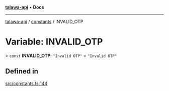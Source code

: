 [**talawa-api**](../../README.md) • **Docs**

***

[talawa-api](../../modules.md) / [constants](../README.md) / INVALID\_OTP

# Variable: INVALID\_OTP

\> `const` **INVALID\_OTP**: `"Invalid OTP"` = `"Invalid OTP"`

## Defined in

[src/constants.ts:144](https://github.com/PalisadoesFoundation/talawa-api/blob/790ab2939a7c80eb0ff31afd318f8889a001f225/src/constants.ts#L144)
